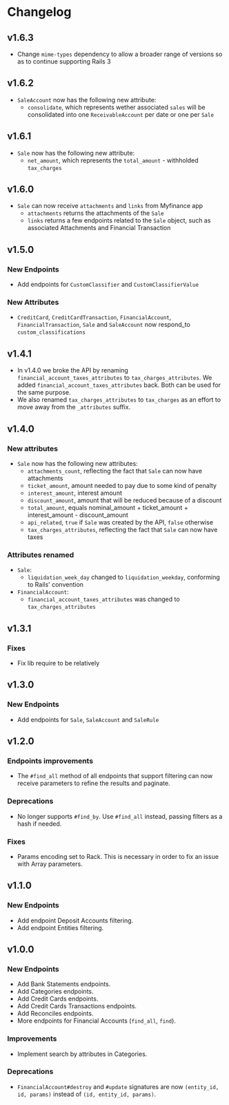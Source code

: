 # Changelog
## v1.6.3
- Change `mime-types` dependency to allow a broader range of versions so as to continue supporting Rails 3
## v1.6.2
- `SaleAccount` now has the following new attribute:
  - `consolidate`, which represents wether associated `sales` will be consolidated into one `ReceivableAccount` per date or one per `Sale`
## v1.6.1
- `Sale` now has the following new attribute:
  - `net_amount`, which represents the `total_amount` - withholded `tax_charges`
## v1.6.0
- `Sale` can now receive `attachments` and `links` from Myfinance app
  - `attachments` returns the attachments of the `Sale`
  - `links` returns a few endpoints related to the `Sale` object, such as associated Attachments and Financial Transaction
## v1.5.0
### New Endpoints
- Add endpoints for `CustomClassifier` and `CustomClassifierValue`
### New Attributes
- `CreditCard`, `CreditCardTransaction`, `FinancialAccount`, `FinancialTransaction`, `Sale` and `SaleAccount`
now respond_to `custom_classifications`
## v1.4.1
- In v1.4.0 we broke the API by renaming `financial_account_taxes_attributes` to `tax_charges_attributes`.
We added `financial_account_taxes_attributes` back. Both can be used for the same purpose.
- We also renamed `tax_charges_attributes` to `tax_charges` as an effort to move away from the `_attributes` suffix.
## v1.4.0
### New attributes
- `Sale` now has the following new attributes:
  - `attachments_count`, reflecting the fact that `Sale` can now have attachments
  - `ticket_amount`, amount needed to pay due to some kind of penalty
  - `interest_amount`, interest amount
  - `discount_amount`, amount that will be reduced because of a discount
  - `total_amount`, equals nominal_amount + ticket_amount + interest_amount - discount_amount
  - `api_related`, `true` if `Sale` was created by the API, `false` otherwise
  - `tax_charges_attributes`, reflecting the fact that `Sale` can now have taxes
### Attributes renamed
- `Sale`:
  - `liquidation_week_day` changed to `liquidation_weekday`, conforming to Rails' convention
- `FinancialAccount`:
  - `financial_account_taxes_attributes` was changed to `tax_charges_attributes`
## v1.3.1
### Fixes
- Fix lib require to be relatively

## v1.3.0
### New Endpoints
- Add endpoints for `Sale`, `SaleAccount` and `SaleRule`

## v1.2.0
### Endpoints improvements
- The `#find_all` method of all endpoints that support filtering can now receive parameters to refine the results and paginate.
### Deprecations
- No longer supports `#find_by`. Use `#find_all` instead, passing filters as a hash if needed.
### Fixes
- Params encoding set to Rack. This is necessary in order to fix an issue with Array parameters.

## v1.1.0

### New Endpoints
- Add endpoint Deposit Accounts filtering.
- Add endpoint Entities filtering.

## v1.0.0

### New Endpoints
- Add Bank Statements endpoints.
- Add Categories endpoints.
- Add Credit Cards endpoints.
- Add Credit Cards Transactions endpoints.
- Add Reconciles endpoints.
- More endpoints for Financial Accounts (`find_all`, `find`).
### Improvements
- Implement search by attributes in Categories.
###  Deprecations
- `FinancialAccount#destroy` and `#update` signatures are now `(entity_id, id, params)` instead of `(id, entity_id, params)`.

